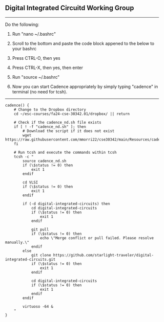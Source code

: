 ## Digital Integrated Circuitd Working Group
----

Do the following:

1) Run "nano ~/.bashrc"

2) Scroll to the bottom and paste the code block appened to the below to your bashrc

3) Press CTRL-O, then yes

4) Press CTRL-X, then yes, then enter

5) Run "source ~/.bashrc"

6) Now you can start Cadence appropriately by simply typing "cadence" in terminal (no need for tcsh).

---

```
cadence() {
    # Change to the Dropbox directory
    cd ~/esc-courses/fa24-cse-30342.01/dropbox/ || return

    # Check if the cadence_nd.sh file exists
    if [ ! -f "cadence_nd.sh" ]; then
        # Download the script if it does not exist
        wget https://raw.githubusercontent.com/mmorri22/cse30342/main/Resources/cadence_nd.sh
    fi

    # Run tcsh and execute the commands within tcsh
    tcsh -c "
        source cadence_nd.sh
        if (\$status != 0) then
            exit 1
        endif

        cd VLSI
        if (\$status != 0) then
            exit 1
        endif

        if (-d digital-integrated-circuits) then
            cd digital-integrated-circuits
            if (\$status != 0) then
                exit 1
            endif

            git pull
            if (\$status != 0) then
                echo \"Merge conflict or pull failed. Please resolve manually.\"
            endif
        else
            git clone https://github.com/starlight-traveler/digital-integrated-circuits.git
            if (\$status != 0) then
                exit 1
            endif

            cd digital-integrated-circuits
            if (\$status != 0) then
                exit 1
            endif
        endif

        virtuoso -64 &
    "
}
```
